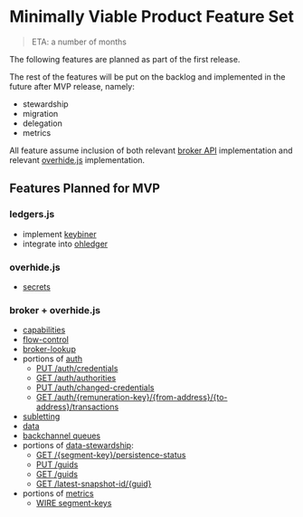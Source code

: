 # Minimally Viable Product Feature Set

> ETA: a number of months

The following features are planned as part of the first release.

The rest of the features will be put on the backlog and implemented in the future after MVP release, namely:

* stewardship
* migration
* delegation
* metrics

All feature assume inclusion of both relevant [broker API](https://overhide.github.io/overhide/docs/broker.html) implementation and relevant [overhide.js](overhide.js.md) implementation.

## Features Planned for MVP

### ledgers.js

* implement [keybiner](glossary.md#keybiner--keyrings)
* integrate into [ohledger](https://ohledger.com)

### overhide.js

* [secrets](glossary.md#secrets)

### broker + overhide.js

* [capabilities](https://overhide.github.io/overhide/docs/broker.html#tag-capabilities)
* [flow-control](https://overhide.github.io/overhide/docs/broker.html#tag-flow-control)
* [broker-lookup](https://overhide.github.io/overhide/docs/broker.html#tag-broker-lookup)
* portions of [auth](https://overhide.github.io/overhide/docs/broker.html#tag-auth)
    * [PUT /auth/credentials](https://overhide.github.io/overhide/docs/broker.html#operation--auth-credentials-put)
    * [GET /auth/authorities](https://overhide.github.io/overhide/docs/broker.html#operation--auth-authorities-get)
    * [PUT /auth/changed-credentials](https://overhide.github.io/overhide/docs/broker.html#operation--auth-changed-credentials-put)
    * [GET /auth/{remuneration-key}/{from-address}/{to-address}/transactions](https://overhide.github.io/overhide/docs/broker.html#operation--auth--remuneration-key---from-address---to-address--transactions-get)
* [subletting](https://overhide.github.io/overhide/docs/broker.html#tag-subletting)
* [data](https://overhide.github.io/overhide/docs/broker.html#tag-data)
* [backchannel queues](https://overhide.github.io/overhide/docs/broker.html#operation-post-message-options)
* portions of [data-stewardship](https://overhide.github.io/overhide/docs/broker.html#tag-data-stewardship):
    * [GET /{segment-key}/persistence-status](https://overhide.github.io/overhide/docs/broker.html#operation---segment-key--persistence-status-get)
    * [PUT /guids](https://overhide.github.io/overhide/docs/broker.html#operation--guids-put)
    * [GET /guids](https://overhide.github.io/overhide/docs/broker.html#operation--guids-get)
    * [GET /latest-snapshot-id/{guid}](https://overhide.github.io/overhide/docs/broker.html#operation--latest-snapshot-id--guid--get)
* portions of [metrics](https://overhide.github.io/overhide/docs/broker.html#tag-metrics)
    * [WIRE segment-keys](https://overhide.github.io/overhide/docs/broker.html#operation-segment-keys-options)